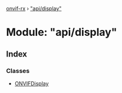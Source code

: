 [onvif-rx](../README.md) › ["api/display"](_api_display_.md)

# Module: "api/display"

## Index

### Classes

* [ONVIFDisplay](../classes/_api_display_.onvifdisplay.md)
